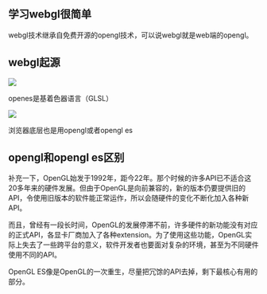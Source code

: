 <!--
 * @Author: xiuquanxu
 * @Company: kaochong
 * @Date: 2021-01-11 12:13:54
 * @LastEditors: xiuquanxu
 * @LastEditTime: 2021-01-11 14:07:54
-->
## 学习webgl很简单  
webgl技术继承自免费开源的opengl技术，可以说webgl就是web端的opengl。  

## webgl起源  
<img src="./img/1.jpg">  

openes是基着色器语言（GLSL）  

<img src="./img/2.jpg"/>  

浏览器底层也是用opengl或者opengl es  

## opengl和opengl es区别  

补充一下，OpenGL始发于1992年，距今22年。那个时候的许多API已不适合这20多年来的硬件发展。但由于OpenGL是向前兼容的，新的版本仍要提供旧的API，令使用旧版本的软件能正常运作，所以会随硬件的变化不断化加入各种新API。  

而且，曾经有一段长时间，OpenGL的发展停滞不前，许多硬件的新功能没有对应的正式API，各显卡厂商加入了各种extension。为了使用这些功能，OpenGL实际上失去了一些跨平台的意义，软件开发者也要面对复杂的环境，甚至为不同硬件使用不同的API。  

OpenGL ES像是OpenGL的一次重生，尽量把冗馀的API去掉，剩下最核心有用的部分。